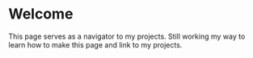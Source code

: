 # Welcome
This page serves as a navigator to my projects.
Still working my way to learn how to make this page and link to my projects.
